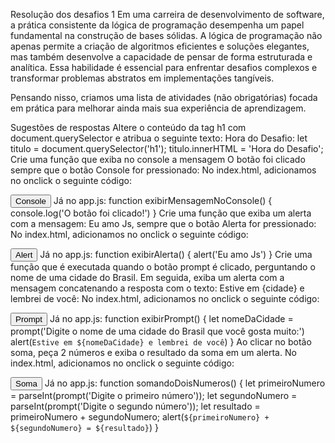 Resolução dos desafios 1
Em uma carreira de desenvolvimento de software, a prática consistente da lógica de programação desempenha um papel fundamental na construção de bases sólidas. A lógica de programação não apenas permite a criação de algoritmos eficientes e soluções elegantes, mas também desenvolve a capacidade de pensar de forma estruturada e analítica. Essa habilidade é essencial para enfrentar desafios complexos e transformar problemas abstratos em implementações tangíveis.

Pensando nisso, criamos uma lista de atividades (não obrigatórias) focada em prática para melhorar ainda mais sua experiência de aprendizagem.

Sugestões de respostas
Altere o conteúdo da tag h1 com document.querySelector e atribua o seguinte texto: Hora do Desafio:
let titulo = document.querySelector('h1');
titulo.innerHTML = 'Hora do Desafio';
Crie uma função que exiba no console a mensagem O botão foi clicado sempre que o botão Console for pressionado:
No index.html, adicionamos no onclick o seguinte código:

<button onclick="exibirMensagemNoConsole()" class="button">Console</button>
Já no app.js:
function exibirMensagemNoConsole() {
    console.log('O botão foi clicado!')
}
Crie uma função que exiba um alerta com a mensagem: Eu amo Js, sempre que o botão Alerta for pressionado:
No index.html, adicionamos no onclick o seguinte código:

<button onclick="exibirAlerta()" class="button">Alert</button>
Já no app.js:
function exibirAlerta() {
    alert('Eu amo Js')
}
Crie uma função que é executada quando o botão prompt é clicado, perguntando o nome de uma cidade do Brasil. Em seguida, exiba um alerta com a mensagem concatenando a resposta com o texto: Estive em {cidade} e lembrei de você:
No index.html, adicionamos no onclick o seguinte código:

<button onclick="exibirPrompt()" class="button">Prompt</button>
Já no app.js:
function exibirPrompt() {
    let nomeDaCidade = prompt('Digite o nome de uma cidade do Brasil que você gosta muito:')
    alert(`Estive em ${nomeDaCidade} e lembrei de você`)
}
Ao clicar no botão soma, peça 2 números e exiba o resultado da soma em um alerta.
No index.html, adicionamos no onclick o seguinte código:

 <button onclick="somandoDoisNumeros()" class="button">Soma</button>
Já no app.js:
function somandoDoisNumeros() {
    let primeiroNumero = parseInt(prompt('Digite o primeiro número'));
    let segundoNumero = parseInt(prompt('Digite o segundo número'));
    let resultado = primeiroNumero + segundoNumero;
    alert(`${primeiroNumero} + ${segundoNumero} = ${resultado}`)
}

